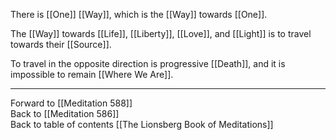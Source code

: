 There is [[One]] [[Way]], which is the [[Way]] towards [[One]]. 

The [[Way]] towards [[Life]], [[Liberty]], [[Love]], and [[Light]] is to travel towards their [[Source]]. 

To travel in the opposite direction is progressive [[Death]], and it is impossible to remain [[Where We Are]]. 

___

Forward to [[Meditation 588]]  
Back to [[Meditation 586]]  
Back to table of contents [[The Lionsberg Book of Meditations]]  